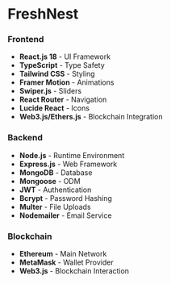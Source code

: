 # FreshNest
### Frontend
- **React.js 18** - UI Framework
- **TypeScript** - Type Safety
- **Tailwind CSS** - Styling
- **Framer Motion** - Animations
- **Swiper.js** - Sliders
- **React Router** - Navigation
- **Lucide React** - Icons
- **Web3.js/Ethers.js** - Blockchain Integration

### Backend
- **Node.js** - Runtime Environment
- **Express.js** - Web Framework
- **MongoDB** - Database
- **Mongoose** - ODM
- **JWT** - Authentication
- **Bcrypt** - Password Hashing
- **Multer** - File Uploads
- **Nodemailer** - Email Service

### Blockchain
- **Ethereum** - Main Network
- **MetaMask** - Wallet Provider
- **Web3.js** - Blockchain Interaction
